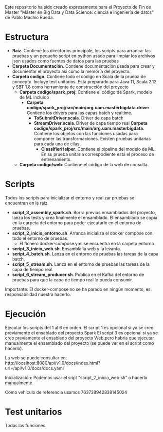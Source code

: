 Este repositorio ha sido creado expresamente para el Proyecto de Fin de Master "Máster en Big Data y Data Science: ciencia e ingeniería de datos" de Pablo Machío Rueda.

# Estructura

- **Raiz**. Contiene los directorios principale, los scripts para arrancar las pruebas
  y un pequeño script en python usado para limpiar los archivos json usados como fuentes de datos para las pruebas
- **Carpeta Documentación**. Contiene documentación usada para crear y documentar el proyecto asi como la memoría del proyecto.
- **Carpeta codigo**. Contiene todo el código en Scala de la prueba de concepto. Incluye test unitarios. Esta preparado para Java 11, Scala 2.12 y SBT 1.8 como herramienta de construcción del proyecto
  - **Carpeta codigo/spark_proj**: Contiene el código de Spark, modelo de ML incluido
    - **Carpeta codigo/spark_proj/src/main/org.uam.masterbigdata.driver**. Contiene los drivers para las capas batch y realtime.
      - **ToSubmitDriver.scala**. Driver de capa batch
      - **StreamDriver.scala**. Driver de capa tiempo real
        **Carpeta codigo/spark_proj/src/main/org.uam.masterbigdata**. Contiene los objetos con las funciones usadas para componer las transformaciones. Existen pruebas unitarias para cada una de ellas.
        - **ClassifierHelper**. Contiene el pipeline del modelo de ML. En su prueba unitaria correspodiente está el proceso de entrenamiento.
  - **Carpeta codigo/web**: Contiene el código de la web de consulta.

# Scripts

Todos los scripts para inicializar el entorno y realizar pruebas se encuentran en la raiz.

- **script_3_assembly_spark.sh**. Borra previos ensamblados del proyecto, lanza los tests y crea finalmente el ensamblado. El ensamblado se copia en la carpeta del entorno para poder ejecutarlo en el entorno de pruebas.
- **script_2_inicio_entorno.sh**. Arranca inicializa el docker compose con todo el entorno de pruebas.
  - El fichero docker-compose.yml se encuentra en la carpeta entorno.
- **script_3_inicio_web.sh**. Ensambla la web y la levanta.
- **script_4_batch.sh**. Lanza en el entorno de pruebas las tareas de la capa batch.
- **script_5_stream.sh**. Lanza en el entorno de pruebas las tareas de la capa de tiempo real.
- **script_6_stream_producer.sh**. Publica en el Kafka del entorno de pruebas para que la capa de tiempo real lo pueda consumir.

Importante: El docker-compose no se ha parado en ningún momento, es responsabilidad nuestra hacerlo.

# Ejecución

Ejecutar los scripts del 1 al 6 en orden.
El script 1 es opcional si ya se creo previamente el ensablado del proyecto Spark
El script 3 es opcional si ya se creo previamente el ensablado del proyecto Web,pero habría que ejecutar manualmente el ensamblado del proyecto (se puede ver en el script como hacerlo).

La web se puede consultar en: http://localhost:8080/api/v1.0/docs/index.html?url=/api/v1.0/docs/docs.yaml

Inicialización:
Podemos usar el sript "script_2_inicio_web.sh" o hacerlo manualmente.

Como vehículo de referencia usamos 763738942838145024

# Test unitarios

Todas las funciones
